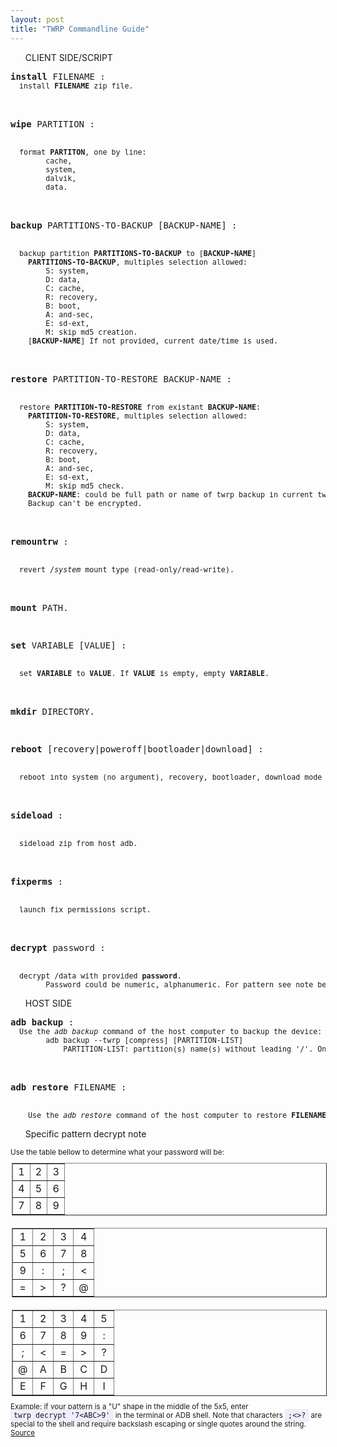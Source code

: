 ```yaml
---
layout: post
title: "TWRP Commandline Guide"
---
```

<style>
.command {
}
.desc {
	font-size: smaller;
	clear: both;
}
.inline-table
{
	border-collapse: collapse;
	border-spacing: 0;
	background-color: transparent;
	text-align: center;
	table-layout: fixed;
	float: left;
	margin-top: 10px;
	margin-bottom: 10px;
	margin-left: 2px;
	margin-right: 2px;
}
.literal {
	-moz-border-radius: 3px;
	-webkit-border-radius: 3px;
	background-color: #eef;
	border-radius: 3px;
	border: 1px solid #e8e8e8;
	padding: 2px 4px;
	white-space: nowrap;
}
</style>
</style>
<div class="home">
<ul class="page-heading">CLIENT SIDE/SCRIPT</ul>
<pre class="command"><b>install</b> FILENAME :
<div class="desc">	install <b>FILENAME</b> zip file.</div>

<b>wipe</b> PARTITION :
<div class="desc">	format <b>PARTITON</b>, one by line:
		cache,
		system,
		dalvik,
		data.</div>

<b>backup</b> PARTITIONS-TO-BACKUP [BACKUP-NAME] :
<div class="desc"> 	backup partition <b>PARTITIONS-TO-BACKUP</b> to [<b>BACKUP-NAME</b>]
	<b>PARTITIONS-TO-BACKUP</b>, multiples selection allowed:
		S: system,
		D: data,
		C: cache,
		R: recovery,
		B: boot,
		A: and-sec,
		E: sd-ext,
		M: skip md5 creation.
	[<b>BACKUP-NAME</b>] If not provided, current date/time is used.</div>

<b>restore</b> PARTITION-TO-RESTORE BACKUP-NAME :
<div class="desc"> 	restore <b>PARTITION-TO-RESTORE</b> from existant <b>BACKUP-NAME</b>:
	<b>PARTITION-TO-RESTORE</b>, multiples selection allowed:
		S: system,
		D: data,
		C: cache,
		R: recovery,
		B: boot,
		A: and-sec,
		E: sd-ext,
		M: skip md5 check.
	<b>BACKUP-NAME</b>: could be full path or name of twrp backup in current twrp backup folder.
	Backup can't be encrypted.</div>

<b>remountrw</b> :
<div class="desc"> 	revert <i>/system</i> mount type (read-only/read-write).</div>

<b>mount</b> PATH.

<b>set</b> VARIABLE [VALUE] :
<div class="desc"> 	set <b>VARIABLE</b> to <b>VALUE</b>. If <b>VALUE</b> is empty, empty <b>VARIABLE</b>.</div>

<b>mkdir</b> DIRECTORY.

<b>reboot</b> [recovery|poweroff|bootloader|download] :
<div class="desc">	reboot into system (no argument), recovery, bootloader, download mode or turn off device.</div>

<b>sideload</b> :
<div class="desc">	sideload zip from host adb.</div>

<b>fixperms</b> :
<div class="desc"> 	launch fix permissions script.</div>

<b>decrypt</b> password :
<div class="desc"> 	decrypt /data with provided <b>password</b>.
		Password could be numeric, alphanumeric. For pattern see note bellow.</div></pre>

<ul class="page-heading">HOST SIDE</ul>
<pre class="command"><b>adb backup</b> :
<div class="desc">	Use the <i>adb backup</i> command of the host computer to backup the device:
        adb backup --twrp [compress] [PARTITION-LIST]
            PARTITION-LIST: partition(s) name(s) without leading '/'. Only partition present into fstab can be backuped.</div>

<b>adb restore</b>  FILENAME :
<div class="desc">    Use the <i>adb restore</i> command of the host computer to restore <b>FILENAME</b> where <b>FILENAME</b> is a previously backup taken with <i>adb backup</i>.</div></pre>



<ul class="page-heading">Specific pattern decrypt note</ul>
<div class="desc" >Use the table bellow to determine what your password will be: </div>
<table border="1" class="inline-table">
 <colgroup>
  <col width="33%" /><col width="33%" /><col width="33%" />
 </colgroup>
 <tbody valign="top">
  <tr><td>1</td><td>2</td><td>3</td></tr>
  <tr><td>4</td><td>5</td><td>6</td></tr>
  <tr><td>7</td><td>8</td><td>9</td></tr>
 </tbody>
</table>
<table border="1" class="inline-table">
 <colgroup>
  <col width="25%" /><col width="25%" /><col width="25%" /><col width="25%" />
 </colgroup>
 <tbody valign="top">
  <tr><td>1</td><td>2</td><td>3</td><td>4</td></tr>
  <tr><td>5</td><td>6</td><td>7</td><td>8</td></tr>
  <tr><td>9</td><td>:</td><td>;</td><td>&lt;</td></tr>
  <tr><td>=</td><td>&gt;</td><td>?</td><td>&#64;</td></tr>
 </tbody>
</table>
<table border="1" class="inline-table">
 <colgroup>
  <col width="20%" /><col width="20%" /><col width="20%" /><col width="20%" /><col width="20%" />
 </colgroup>
 <tbody valign="top">
  <tr><td>1</td><td>2</td><td>3</td><td>4</td><td>5</td></tr>
  <tr><td>6</td><td>7</td><td>8</td><td>9</td><td>:</td></tr>
  <tr><td>;</td><td>&lt;</td><td>=</td><td>&gt;</td><td>?</td></tr>
  <tr><td>&#64;</td><td>A</td><td>B</td><td>C</td><td>D</td></tr>
  <tr><td>E</td><td>F</td><td>G</td><td>H</td><td>I</td></tr>
 </tbody>
</table>
<div class="desc" >Example: if your pattern is a &quot;U&quot; shape in the middle of the 5x5, enter <tt class="literal">twrp decrypt '7&lt;ABC&gt;9'</tt> in the terminal or ADB shell. Note that characters <tt class="literal"><span class="pre">;&lt;&gt;?</span></tt> are special to the shell and require backslash escaping or single quotes around the string.
<a href='https://blog.alxu.ca/unlocking-large-pattern-encryption-in-twrp.html'>Source</a></div>
